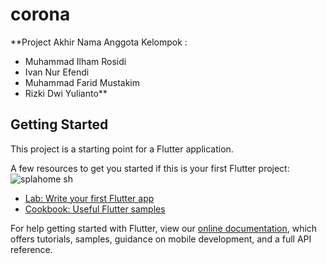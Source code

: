# corona

**Project Akhir
Nama Anggota Kelompok :
- Muhammad Ilham Rosidi 
- Ivan Nur Efendi 
- Muhammad Farid Mustakim
- Rizki Dwi Yulianto**
## Getting Started


This project is a starting point for a Flutter application.

A few resources to get you started if this is your first Flutter project:
![spla![home](https://user-images.githubusercontent.com/100396470/158106947-bdead0ec-0187-4936-8e1b-434d307304a9.png)
sh](https://user-images.githubusercontent.com/100396470/158106911-b0a55ef5-d2cf-4157-9321-fd164a22d0c5.png)

- [Lab: Write your first Flutter app](https://flutter.dev/docs/get-started/codelab)
- [Cookbook: Useful Flutter samples](https://flutter.dev/docs/cookbook)

For help getting started with Flutter, view our
[online documentation](https://flutter.dev/docs), which offers tutorials,
samples, guidance on mobile development, and a full API reference.
